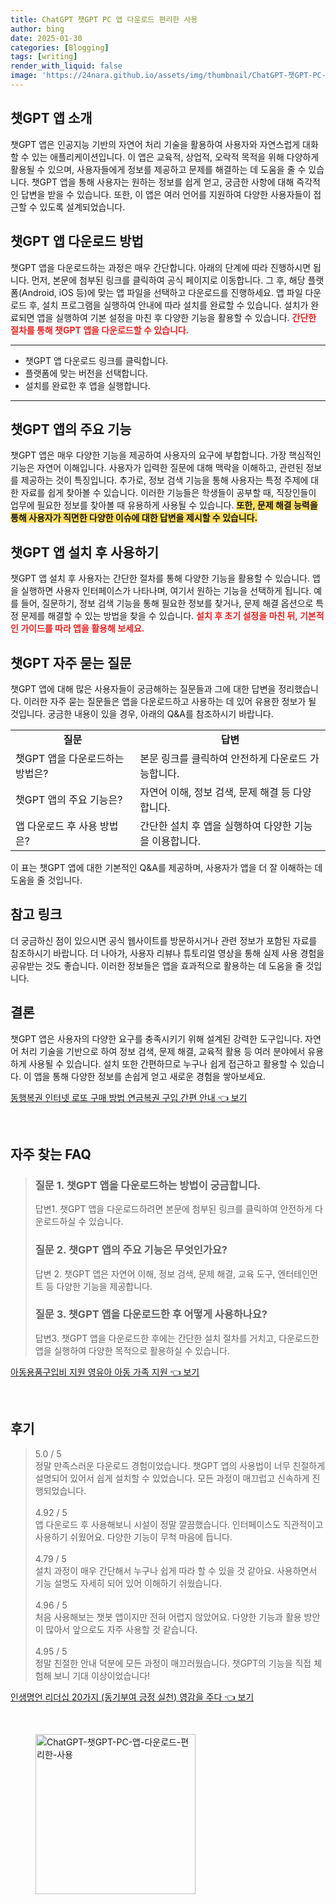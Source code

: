 ```yaml
---
title: ChatGPT 챗GPT PC 앱 다운로드 편리한 사용
author: bing
date: 2025-01-30
categories: [Blogging]
tags: [writing]
render_with_liquid: false
image: 'https://24nara.github.io/assets/img/thumbnail/ChatGPT-챗GPT-PC-앱-다운로드-편리한-사용.webp'
---
```



<h2 id='챗GPT_앱_소개'>챗GPT 앱 소개</h2>

<p>챗GPT 앱은 인공지능 기반의 자연어 처리 기술을 활용하여 사용자와 자연스럽게 대화할 수 있는 애플리케이션입니다. 이 앱은 교육적, 상업적, 오락적 목적을 위해 다양하게 활용될 수 있으며, 사용자들에게 정보를 제공하고 문제를 해결하는 데 도움을 줄 수 있습니다. 챗GPT 앱을 통해 사용자는 원하는 정보를 쉽게 얻고, 궁금한 사항에 대해 즉각적인 답변을 받을 수 있습니다. 또한, 이 앱은 여러 언어를 지원하여 다양한 사용자들이 접근할 수 있도록 설계되었습니다.</p>

<h2 id='챗GPT_앱_다운로드_방법'>챗GPT 앱 다운로드 방법</h2>

<p>챗GPT 앱을 다운로드하는 과정은 매우 간단합니다. 아래의 단계에 따라 진행하시면 됩니다. 먼저, 본문에 첨부된 링크를 클릭하여 공식 페이지로 이동합니다. 그 후, 해당 플랫폼(Android, iOS 등)에 맞는 앱 파일을 선택하고 다운로드를 진행하세요. 앱 파일 다운로드 후, 설치 프로그램을 실행하여 안내에 따라 설치를 완료할 수 있습니다. 설치가 완료되면 앱을 실행하여 기본 설정을 마친 후 다양한 기능을 활용할 수 있습니다. <b><span style="color: #ee2323;">간단한 절차를 통해 챗GPT 앱을 다운로드할 수 있습니다.</span></b></p>

<hr />

<ul>
    <li>챗GPT 앱 다운로드 링크를 클릭합니다.</li>
    <li>플랫폼에 맞는 버전을 선택합니다.</li>
    <li>설치를 완료한 후 앱을 실행합니다.</li>
</ul>

<hr />

<h2 id='챗GPT_앱의_주요_기능'>챗GPT 앱의 주요 기능</h2>

<p>챗GPT 앱은 매우 다양한 기능을 제공하여 사용자의 요구에 부합합니다. 가장 핵심적인 기능은 자연어 이해입니다. 사용자가 입력한 질문에 대해 맥락을 이해하고, 관련된 정보를 제공하는 것이 특징입니다. 추가로, 정보 검색 기능을 통해 사용자는 특정 주제에 대한 자료를 쉽게 찾아볼 수 있습니다. 이러한 기능들은 학생들이 공부할 때, 직장인들이 업무에 필요한 정보를 찾아볼 때 유용하게 사용될 수 있습니다. <b><span style="background-color: #ffe066;">또한, 문제 해결 능력을 통해 사용자가 직면한 다양한 이슈에 대한 답변을 제시할 수 있습니다.</span></b></p>

<h2 id='챗GPT_앱_설치후_사용하기'>챗GPT 앱 설치 후 사용하기</h2>

<p>챗GPT 앱 설치 후 사용자는 간단한 절차를 통해 다양한 기능을 활용할 수 있습니다. 앱을 실행하면 사용자 인터페이스가 나타나며, 여기서 원하는 기능을 선택하게 됩니다. 예를 들어, 질문하기, 정보 검색 기능을 통해 필요한 정보를 찾거나, 문제 해결 옵션으로 특정 문제를 해결할 수 있는 방법을 찾을 수 있습니다. <b><span style="color: #ee2323;">설치 후 초기 설정을 마친 뒤, 기본적인 가이드를 따라 앱을 활용해 보세요.</span></b></p>

<h2 id='챗GPT_자주_묻는_질문'>챗GPT 자주 묻는 질문</h2>

<p>챗GPT 앱에 대해 많은 사용자들이 궁금해하는 질문들과 그에 대한 답변을 정리했습니다. 이러한 자주 묻는 질문들은 앱을 다운로드하고 사용하는 데 있어 유용한 정보가 될 것입니다. 궁금한 내용이 있을 경우, 아래의 Q&A를 참조하시기 바랍니다.</p>

<table>
    <tr>
        <td style="text-align: center; height: 17px;"><b>질문</b></td>
        <td style="text-align: center; height: 17px;"><b>답변</b></td>
    </tr>
    <tr>
        <td>챗GPT 앱을 다운로드하는 방법은?</td>
        <td>본문 링크를 클릭하여 안전하게 다운로드 가능합니다.</td>
    </tr>
    <tr>
        <td>챗GPT 앱의 주요 기능은?</td>
        <td>자연어 이해, 정보 검색, 문제 해결 등 다양합니다.</td>
    </tr>
    <tr>
        <td>앱 다운로드 후 사용 방법은?</td>
        <td>간단한 설치 후 앱을 실행하여 다양한 기능을 이용합니다.</td>
    </tr>
</table>

<p>이 표는 챗GPT 앱에 대한 기본적인 Q&A를 제공하며, 사용자가 앱을 더 잘 이해하는 데 도움을 줄 것입니다.</p>

<h2 id='참고_링크'>참고 링크</h2>

<p>더 궁금하신 점이 있으시면 공식 웹사이트를 방문하시거나 관련 정보가 포함된 자료를 참조하시기 바랍니다. 더 나아가, 사용자 리뷰나 튜토리얼 영상을 통해 실제 사용 경험을 공유받는 것도 좋습니다. 이러한 정보들은 앱을 효과적으로 활용하는 데 도움을 줄 것입니다.</p>

<h2 id='결론'>결론</h2>

<p>챗GPT 앱은 사용자의 다양한 요구를 충족시키기 위해 설계된 강력한 도구입니다. 자연어 처리 기술을 기반으로 하여 정보 검색, 문제 해결, 교육적 활용 등 여러 분야에서 유용하게 사용될 수 있습니다. 설치 또한 간편하므로 누구나 쉽게 접근하고 활용할 수 있습니다. 이 앱을 통해 다양한 정보를 손쉽게 얻고 새로운 경험을 쌓아보세요.</p>


<p><a class="click-button" title="동행복권 인터넷 로또 구매 방법 연금복권 구입 간편 안내" href="https://24nara.github.io/posts/%EB%8F%99%ED%96%89%EB%B3%B5%EA%B6%8C-%EC%9D%B8%ED%84%B0%EB%84%B7-%EB%A1%9C%EB%98%90-%EA%B5%AC%EB%A7%A4-%EB%B0%A9%EB%B2%95-%EC%97%B0%EA%B8%88%EB%B3%B5%EA%B6%8C-%EA%B5%AC%EC%9E%85-%EA%B0%84%ED%8E%B8-%EC%95%88%EB%82%B4/" rel="dofollow">동행복권 인터넷 로또 구매 방법 연금복권 구입 간편 안내 👈 보기</a></p><br>
<h2 id='자주_찾는_FAQ'>자주 찾는 FAQ</h2>
<div itemscope="" itemtype="https://schema.org/FAQPage"> 
<blockquote> 
<div itemscope="" itemprop="mainEntity" itemtype="https://schema.org/Question"> 
<h3 itemprop="name">질문 1. 챗GPT 앱을 다운로드하는 방법이 궁금합니다.</h3> 
<div itemscope="" itemprop="acceptedAnswer" itemtype="https://schema.org/Answer"> 
<span itemprop="text"> 
<p>답변1. 챗GPT 앱을 다운로드하려면 본문에 첨부된 링크를 클릭하여 안전하게 다운로드하실 수 있습니다.</p> 
</span> 
</div> 
</div> 
<div itemscope="" itemprop="mainEntity" itemtype="https://schema.org/Question"> 
<h3 itemprop="name">질문 2. 챗GPT 앱의 주요 기능은 무엇인가요?</h3> 
<div itemscope="" itemprop="acceptedAnswer" itemtype="https://schema.org/Answer"> 
<span itemprop="text"> 
<p>답변 2. 챗GPT 앱은 자연어 이해, 정보 검색, 문제 해결, 교육 도구, 엔터테인먼트 등 다양한 기능을 제공합니다.</p> 
</span> 
</div> 
</div> 
<div itemscope="" itemprop="mainEntity" itemtype="https://schema.org/Question"> 
<h3 itemprop="name">질문 3. 챗GPT 앱을 다운로드한 후 어떻게 사용하나요?</h3> 
<div itemscope="" itemprop="acceptedAnswer" itemtype="https://schema.org/Answer"> 
<span itemprop="text"> 
<p>답변3. 챗GPT 앱을 다운로드한 후에는 간단한 설치 절차를 거치고, 다운로드한 앱을 실행하여 다양한 목적으로 활용하실 수 있습니다.</p> 
</span> 
</div> 
</div> 
</blockquote> 
</div>
<p><a class="click-button" title="아동용품구입비 지원 영유아 아동 가족 지원" href="https://24nara.github.io/posts/%EC%95%84%EB%8F%99%EC%9A%A9%ED%92%88%EA%B5%AC%EC%9E%85%EB%B9%84-%EC%A7%80%EC%9B%90-%EC%98%81%EC%9C%A0%EC%95%84-%EC%95%84%EB%8F%99-%EA%B0%80%EC%A1%B1-%EC%A7%80%EC%9B%90/" rel="dofollow">아동용품구입비 지원 영유아 아동 가족 지원 👈 보기</a></p><br>
<h2 id='후기'>후기</h2>
<div itemscope itemtype="https://schema.org/Product">
  <blockquote>
  <div itemprop="review" itemscope itemtype="https://schema.org/Review">
      <div itemprop="reviewRating" itemscope itemtype="https://schema.org/Rating"> <span itemprop="ratingValue">5.0</span> / <span itemprop="bestRating">5</span> </div>
      <span itemprop="reviewBody">정말 만족스러운 다운로드 경험이었습니다. 챗GPT 앱의 사용법이 너무 친절하게 설명되어 있어서 쉽게 설치할 수 있었습니다. 모든 과정이 매끄럽고 신속하게 진행되었습니다.</span>
  </div>
  <br>
  <div itemprop="review" itemscope itemtype="https://schema.org/Review">
      <div itemprop="reviewRating" itemscope itemtype="https://schema.org/Rating"> <span itemprop="ratingValue">4.92</span> / <span itemprop="bestRating">5</span> </div>
      <span itemprop="reviewBody">앱 다운로드 후 사용해보니 시설이 정말 깔끔했습니다. 인터페이스도 직관적이고 사용하기 쉬웠어요. 다양한 기능이 무척 마음에 듭니다.</span>
  </div>
  <br>
  <div itemprop="review" itemscope itemtype="https://schema.org/Review">
      <div itemprop="reviewRating" itemscope itemtype="https://schema.org/Rating"> <span itemprop="ratingValue">4.79</span> / <span itemprop="bestRating">5</span> </div>
      <span itemprop="reviewBody">설치 과정이 매우 간단해서 누구나 쉽게 따라 할 수 있을 것 같아요. 사용하면서 기능 설명도 자세히 되어 있어 이해하기 쉬웠습니다.</span>
  </div>
  <br>
  <div itemprop="review" itemscope itemtype="https://schema.org/Review">
      <div itemprop="reviewRating" itemscope itemtype="https://schema.org/Rating"> <span itemprop="ratingValue">4.96</span> / <span itemprop="bestRating">5</span> </div>
      <span itemprop="reviewBody">처음 사용해보는 챗봇 앱이지만 전혀 어렵지 않았어요. 다양한 기능과 활용 방안이 많아서 앞으로도 자주 사용할 것 같습니다.</span>
  </div>
  <br>
  <div itemprop="review" itemscope itemtype="https://schema.org/Review">
      <div itemprop="reviewRating" itemscope itemtype="https://schema.org/Rating"> <span itemprop="ratingValue">4.95</span> / <span itemprop="bestRating">5</span> </div>
      <span itemprop="reviewBody">정말 친절한 안내 덕분에 모든 과정이 매끄러웠습니다. 챗GPT의 기능을 직접 체험해 보니 기대 이상이었습니다!</span>
  </div>
  </blockquote>
</div>
<p><a class="click-button" title="인생명언 리더십 20가지 (동기부여 긍정 실천) 영감을 주다" href="https://24nara.github.io/posts/%EC%9D%B8%EC%83%9D%EB%AA%85%EC%96%B8-%EB%A6%AC%EB%8D%94%EC%8B%AD-20%EA%B0%80%EC%A7%80-(%EB%8F%99%EA%B8%B0%EB%B6%80%EC%97%AC-%EA%B8%8D%EC%A0%95-%EC%8B%A4%EC%B2%9C)-%EC%98%81%EA%B0%90%EC%9D%84-%EC%A3%BC%EB%8B%A4/" rel="dofollow">인생명언 리더십 20가지 (동기부여 긍정 실천) 영감을 주다 👈 보기</a></p><br>
<figure class="image"><img src="https://24nara.github.io/assets/img/thumbnail/ChatGPT-챗GPT-PC-앱-다운로드-편리한-사용.webp" alt="ChatGPT-챗GPT-PC-앱-다운로드-편리한-사용" width="256" height="256"></figure>